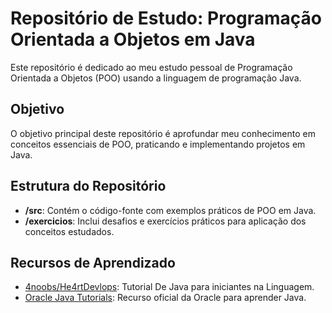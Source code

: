 # Repositório de Estudo: Programação Orientada a Objetos em Java

Este repositório é dedicado ao meu estudo pessoal de Programação Orientada a Objetos (POO) usando a linguagem de programação Java.

## Objetivo

O objetivo principal deste repositório é aprofundar meu conhecimento em conceitos essenciais de POO, praticando e implementando projetos em Java.

## Estrutura do Repositório

- **/src**: Contém o código-fonte com exemplos práticos de POO em Java.
- **/exercicios**: Inclui desafios e exercícios práticos para aplicação dos conceitos estudados.

## Recursos de Aprendizado

- [4noobs/He4rtDevlops](https://github.com/paulorievrs/java4noobs): Tutorial De Java para iniciantes na Linguagem.
- [Oracle Java Tutorials](https://docs.oracle.com/javase/tutorial/): Recurso oficial da Oracle para aprender Java.



